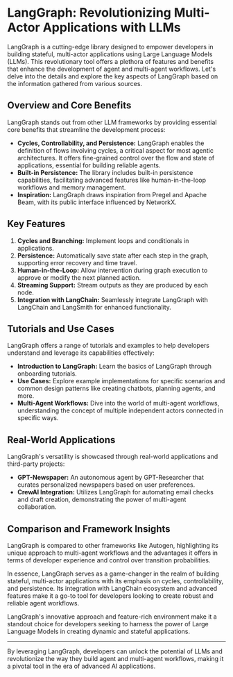 # LangGraph: Revolutionizing Multi-Actor Applications with LLMs

LangGraph is a cutting-edge library designed to empower developers in building stateful, multi-actor applications using Large Language Models (LLMs). This revolutionary tool offers a plethora of features and benefits that enhance the development of agent and multi-agent workflows. Let's delve into the details and explore the key aspects of LangGraph based on the information gathered from various sources.

## Overview and Core Benefits
LangGraph stands out from other LLM frameworks by providing essential core benefits that streamline the development process:
- **Cycles, Controllability, and Persistence:** LangGraph enables the definition of flows involving cycles, a critical aspect for most agentic architectures. It offers fine-grained control over the flow and state of applications, essential for building reliable agents.
- **Built-in Persistence:** The library includes built-in persistence capabilities, facilitating advanced features like human-in-the-loop workflows and memory management.
- **Inspiration:** LangGraph draws inspiration from Pregel and Apache Beam, with its public interface influenced by NetworkX.

## Key Features
1. **Cycles and Branching:** Implement loops and conditionals in applications.
2. **Persistence:** Automatically save state after each step in the graph, supporting error recovery and time travel.
3. **Human-in-the-Loop:** Allow intervention during graph execution to approve or modify the next planned action.
4. **Streaming Support:** Stream outputs as they are produced by each node.
5. **Integration with LangChain:** Seamlessly integrate LangGraph with LangChain and LangSmith for enhanced functionality.

## Tutorials and Use Cases
LangGraph offers a range of tutorials and examples to help developers understand and leverage its capabilities effectively:
- **Introduction to LangGraph:** Learn the basics of LangGraph through onboarding tutorials.
- **Use Cases:** Explore example implementations for specific scenarios and common design patterns like creating chatbots, planning agents, and more.
- **Multi-Agent Workflows:** Dive into the world of multi-agent workflows, understanding the concept of multiple independent actors connected in specific ways.

## Real-World Applications
LangGraph's versatility is showcased through real-world applications and third-party projects:
- **GPT-Newspaper:** An autonomous agent by GPT-Researcher that curates personalized newspapers based on user preferences.
- **CrewAI Integration:** Utilizes LangGraph for automating email checks and draft creation, demonstrating the power of multi-agent collaboration.

## Comparison and Framework Insights
LangGraph is compared to other frameworks like Autogen, highlighting its unique approach to multi-agent workflows and the advantages it offers in terms of developer experience and control over transition probabilities.

In essence, LangGraph serves as a game-changer in the realm of building stateful, multi-actor applications with its emphasis on cycles, controllability, and persistence. Its integration with LangChain ecosystem and advanced features make it a go-to tool for developers looking to create robust and reliable agent workflows.

LangGraph's innovative approach and feature-rich environment make it a standout choice for developers seeking to harness the power of Large Language Models in creating dynamic and stateful applications.

---
By leveraging LangGraph, developers can unlock the potential of LLMs and revolutionize the way they build agent and multi-agent workflows, making it a pivotal tool in the era of advanced AI applications.